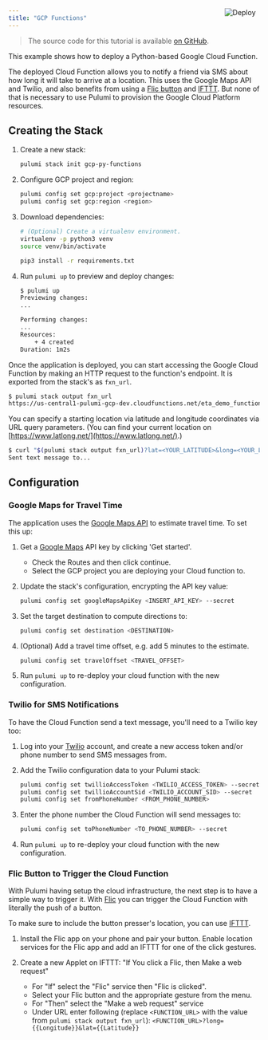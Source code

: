 ```yaml
---
title: "GCP Functions"
---
```


<a href="https://app.pulumi.com/new?template=https://github.com/pulumi/examples/tree/master/gcp-py-functions" target="_blank">
    <img src="https://get.pulumi.com/new/button.svg" alt="Deploy" style="float: right; padding: 8px; margin-top: -65px">
</a>

> The source code for this tutorial is available [on GitHub](https://github.com/pulumi/examples/tree/master/gcp-py-functions).


This example shows how to deploy a Python-based Google Cloud Function.

The deployed Cloud Function allows you to notify a friend via SMS about how long it will take to
arrive at a location. This uses the Google Maps API and Twilio, and also benefits from using a
[Flic button](https://flic.io) and [IFTTT](https://ifttt.com). But none of that is necessary to
use Pulumi to provision the Google Cloud Platform resources.

## Creating the Stack

1. Create a new stack:

    ```bash
    pulumi stack init gcp-py-functions
    ```

1. Configure GCP project and region:

    ```bash
    pulumi config set gcp:project <projectname>
    pulumi config set gcp:region <region>
    ```

1. Download dependencies:

    ```bash
    # (Optional) Create a virtualenv environment.
    virtualenv -p python3 venv
    source venv/bin/activate

    pip3 install -r requirements.txt
    ```

1. Run `pulumi up` to preview and deploy changes:

    ```bash
    $ pulumi up
    Previewing changes:
    ...

    Performing changes:
    ...
    Resources:
        + 4 created
    Duration: 1m2s
    ```

Once the application is deployed, you can start accessing the Google Cloud Function by making an
HTTP request to the function's endpoint. It is exported from the stack's as `fxn_url`.

```bash
$ pulumi stack output fxn_url
https://us-central1-pulumi-gcp-dev.cloudfunctions.net/eta_demo_function...
```

You can specify a starting location via latitude and longitude coordinates via URL query
parameters. (You can find your current location on [https://www.latlong.net/](https://www.latlong.net/).)

```bash
$ curl "$(pulumi stack output fxn_url)?lat=<YOUR_LATITUDE>&long=<YOUR_LONGITUDE>"
Sent text message to...
```

## Configuration

### Google Maps for Travel Time

The application uses the [Google Maps API](https://developers.google.com/maps/documentation/) to estimate travel time. To set this up:

1. Get a [Google Maps](https://cloud.google.com/maps-platform/) API key by clicking 'Get started'.

    * Check the Routes and then click continue.
    * Select the GCP project you are deploying your Cloud function to.

1. Update the stack's configuration, encrypting the API key value:

    ```bash
    pulumi config set googleMapsApiKey <INSERT_API_KEY> --secret
    ```

1. Set the target destination to compute directions to:

     ```bash
    pulumi config set destination <DESTINATION>
    ```

1. (Optional) Add a travel time offset, e.g. add 5 minutes to the estimate.

    ```bash
    pulumi config set travelOffset <TRAVEL_OFFSET>
    ```

1. Run `pulumi up` to re-deploy your cloud function with the new configuration.

### Twilio for SMS Notifications

To have the Cloud Function send a text message, you'll need to a Twilio key too:

1. Log into your [Twilio](https://www.twilio.com/) account, and create a new access token
   and/or phone number to send SMS messages from.

1. Add the Twilio configuration data to your Pulumi stack:

    ```bash
    pulumi config set twillioAccessToken <TWILIO_ACCESS_TOKEN> --secret
    pulumi config set twillioAccountSid <TWILIO_ACCOUNT_SID> --secret
    pulumi config set fromPhoneNumber <FROM_PHONE_NUMBER>
    ```

1. Enter the phone number the Cloud Function will send messages to:

    ```bash
    pulumi config set toPhoneNumber <TO_PHONE_NUMBER> --secret
    ```

1. Run `pulumi up` to re-deploy your cloud function with the new configuration.

### Flic Button to Trigger the Cloud Function

With Pulumi having setup the cloud infrastructure, the next step is to have a simple way to trigger
it. With [Flic](https://flic.io) you can trigger the Cloud Function with literally the push
of a button.

To make sure to include the button presser's location, you can use [IFTTT](https://ifttt.com).

1. Install the Flic app on your phone and pair your button. Enable location services for the Flic app
   and add an IFTTT for one of the click gestures.

1. Create a new Applet on IFTTT: "If You click a Flic, then Make a web request"
    * For "If" select the "Flic" service then "Flic is clicked".
    * Select your Flic button and the appropriate gesture from the menu.
    * For "Then" select the "Make a web request" service
    * Under URL enter following (replace `<FUNCTION_URL>` with the value from `pulumi stack output fxn_url`): `<FUNCTION_URL>?long={{Longitude}}&lat={{Latitude}}`

